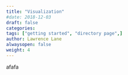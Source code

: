 ```yaml
---
title: "Visualization"
#date: 2018-12-03
draft: false
categories:
tags: ["getting started", "directory page",]
author: Lawrence Lane
alwaysopen: false
weight: 4
---
```


afafa
